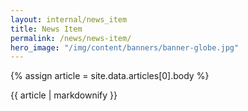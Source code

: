 ```yaml
---
layout: internal/news_item
title: News Item
permalink: /news/news-item/
hero_image: "/img/content/banners/banner-globe.jpg"
---
```


<!--- This child document initializes the page in Jekyll. -->

{% assign article = site.data.articles[0].body %}

{{ article | markdownify }}